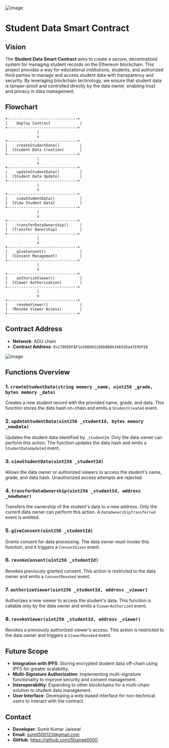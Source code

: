 ![image](https://github.com/user-attachments/assets/6d0da104-de27-4401-92bf-188cfae31bd1)
# Student Data Smart Contract

## Vision
The **Student Data Smart Contract** aims to create a secure, decentralized system for managing student records on the Ethereum blockchain. This project provides a way for educational institutions, students, and authorized third parties to manage and access student data with transparency and security. By leveraging blockchain technology, we ensure that student data is tamper-proof and controlled directly by the data owner, enabling trust and privacy in data management.

## Flowchart

```plaintext
+-------------------------------+
|    Deploy Contract             |
+-------------------------------+
              |
              v
+-------------------------------+
|    createStudentData()         |
|  (Student Data Creation)       |
+-------------------------------+
              |
              v
+-------------------------------+
|    updateStudentData()         |
|  (Student Data Update)         |
+-------------------------------+
              |
              v
+-------------------------------+
|    viewStudentData()           |
|  (View Student Data)           |
+-------------------------------+
              |
              v
+-------------------------------+
|    transferDataOwnership()     |
|  (Transfer Ownership)          |
+-------------------------------+
              |
              v
+-------------------------------+
|    giveConsent()               |
|  (Consent Management)          |
+-------------------------------+
              |
              v
+-------------------------------+
|    authorizeViewer()           |
|  (Viewer Authorization)        |
+-------------------------------+
              |
              v
+-------------------------------+
|    revokeViewer()              |
|  (Revoke Viewer Access)        |
+-------------------------------+
```

## Contract Address
- **Network**: ADU chain
- **Contract Address**: `0x1780EDFAF1e38B982208b088b34693Da47E95FE6`

![image](https://github.com/user-attachments/assets/09a59cdc-4eeb-4d56-a62c-174fc0723fd3)



## Functions Overview

### 1. `createStudentData(string memory _name, uint256 _grade, bytes memory _data)`
Creates a new student record with the provided name, grade, and data. This function stores the data hash on-chain and emits a `StudentCreated` event.

### 2. `updateStudentData(uint256 _studentId, bytes memory _newData)`
Updates the student data identified by `_studentId`. Only the data owner can perform this action. The function updates the data hash and emits a `StudentDataUpdated` event.

### 3. `viewStudentData(uint256 _studentId)`
Allows the data owner or authorized viewers to access the student's name, grade, and data hash. Unauthorized access attempts are rejected.

### 4. `transferDataOwnership(uint256 _studentId, address _newOwner)`
Transfers the ownership of the student's data to a new address. Only the current data owner can perform this action. A `DataOwnershipTransferred` event is emitted.

### 5. `giveConsent(uint256 _studentId)`
Grants consent for data processing. The data owner must invoke this function, and it triggers a `ConsentGiven` event.

### 6. `revokeConsent(uint256 _studentId)`
Revokes previously granted consent. This action is restricted to the data owner and emits a `ConsentRevoked` event.

### 7. `authorizeViewer(uint256 _studentId, address _viewer)`
Authorizes a new viewer to access the student's data. This function is callable only by the data owner and emits a `ViewerAuthorized` event.

### 8. `revokeViewer(uint256 _studentId, address _viewer)`
Revokes a previously authorized viewer's access. This action is restricted to the data owner and triggers a `ViewerRevoked` event.

## Future Scope
- **Integration with IPFS**: Storing encrypted student data off-chain using IPFS for greater scalability.
- **Multi-Signature Authorization**: Implementing multi-signature functionality to improve security and consent management.
- **Interoperability**: Expanding to other blockchains for a multi-chain solution to student data management.
- **User Interface**: Developing a web-based interface for non-technical users to interact with the contract.

## Contact
- **Developer**: Sumit Kumar Jaiswal
- **Email**: sumit500123@gmail.com
- **GitHub**: https://github.com/Strange0000

